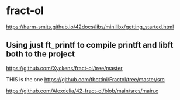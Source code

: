 # fract-ol

https://harm-smits.github.io/42docs/libs/minilibx/getting_started.html

## Using just ft_printf to compile printft and libft both to the project

https://github.com/Xyckens/fract-ol/tree/master



THIS is the one
https://github.com/tbottini/Fractol/tree/master/src



https://github.com/Alexdelia/42-fract-ol/blob/main/srcs/main.c